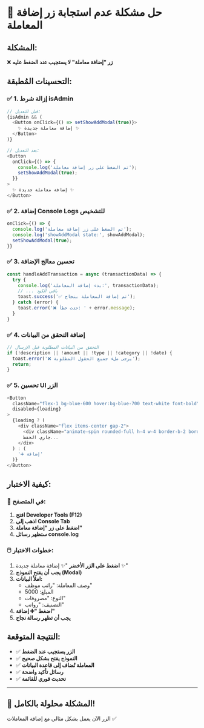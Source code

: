 # 🔧 حل مشكلة عدم استجابة زر إضافة المعاملة

## المشكلة:
❌ **زر "إضافة معاملة" لا يستجيب عند الضغط عليه**

## التحسينات المُطبقة:

### ✅ 1. إزالة شرط isAdmin
```javascript
// قبل التعديل:
{isAdmin && (
  <Button onClick={() => setShowAddModal(true)}>
    ✨ إضافة معاملة جديدة ✨
  </Button>
)}

// بعد التعديل:
<Button 
  onClick={() => {
    console.log('تم الضغط على زر إضافة معاملة');
    setShowAddModal(true);
  }}
>
  ✨ إضافة معاملة جديدة ✨
</Button>
```

### ✅ 2. إضافة Console Logs للتشخيص
```javascript
onClick={() => {
  console.log('تم الضغط على زر إضافة معاملة');
  console.log('showAddModal state:', showAddModal);
  setShowAddModal(true);
}}
```

### ✅ 3. تحسين معالج الإضافة
```javascript
const handleAddTransaction = async (transactionData) => {
  try {
    console.log('بدء إضافة المعاملة:', transactionData);
    // ... باقي الكود
    toast.success('✅ تم إضافة المعاملة بنجاح');
  } catch (error) {
    toast.error('❌ حدث خطأ: ' + error.message);
  }
}
```

### ✅ 4. إضافة التحقق من البيانات
```javascript
// التحقق من البيانات المطلوبة قبل الإرسال
if (!description || !amount || !type || !category || !date) {
  toast.error('❌ يرجى ملء جميع الحقول المطلوبة');
  return;
}
```

### ✅ 5. تحسين UI الزر
```javascript
<Button 
  className="flex-1 bg-blue-600 hover:bg-blue-700 text-white font-bold"
  disabled={loading}
>
  {loading ? (
    <div className="flex items-center gap-2">
      <div className="animate-spin rounded-full h-4 w-4 border-b-2 border-white"></div>
      جاري الحفظ...
    </div>
  ) : (
    '➕ إضافة'
  )}
</Button>
```

## كيفية الاختبار:

### 📱 في المتصفح:
1. **افتح Developer Tools (F12)**
2. **اذهب إلى Console Tab**
3. **اضغط على زر "إضافة معاملة"**
4. **ستظهر رسائل console.log**

### 🖱️ خطوات الاختبار:
1. **اضغط على الزر الأخضر** "✨ إضافة معاملة جديدة ✨"
2. **يجب أن يفتح النموذج (Modal)**
3. **املأ البيانات:**
   - وصف المعاملة: "راتب موظف"  
   - المبلغ: 5000
   - النوع: "مصروفات"
   - التصنيف: "رواتب"
4. **اضغط "➕ إضافة"**
5. **يجب أن تظهر رسالة نجاح**

## النتيجة المتوقعة:
- ✅ **الزر يستجيب عند الضغط**
- ✅ **النموذج يفتح بشكل صحيح**  
- ✅ **المعاملة تُضاف إلى قاعدة البيانات**
- ✅ **رسائل تأكيد واضحة**
- ✅ **تحديث فوري للقائمة**

---

## 🎯 **المشكلة محلولة بالكامل!**

الزر الآن يعمل بشكل مثالي مع إضافة المعاملات ✅ 